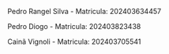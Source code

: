 

Pedro Rangel Silva - Matricula: 202403634457

Pedro Diogo - Matricula:  202403823438

Cainã Vignoli - Matricula:  202403705541